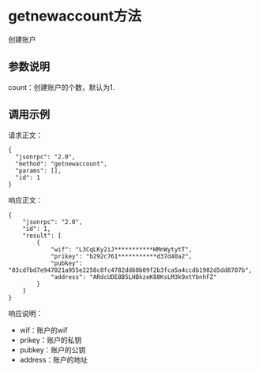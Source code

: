 # getnewaccount方法

创建账户

## 参数说明

count：创建账户的个数，默认为1.

## 调用示例

请求正文：

```
{
  "jsonrpc": "2.0",
  "method": "getnewaccount",
  "params": [],
  "id": 1
}
```

响应正文：

```
{
    "jsonrpc": "2.0",
    "id": 1,
    "result": [
        {
            "wif": "L3CqLKy2iJ***********HMnWytytT",
            "prikey": "b292c761***********d37d40a2",
            "pubkey": "03cdfbd7e947021a955e2258c0fc4782dd60b09f2b3fca5a4ccdb1902d5dd8707b",
            "address": "ARdcUDE8B5LHBkzeK88KsLM3k9xtYbnhFZ"
        }
    ]
}
```

响应说明：

- wif：账户的wif
- prikey：账户的私钥
- pubkey：账户的公钥
- address：账户的地址